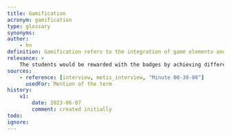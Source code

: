 ```yaml
---
title: Gamification
acronym: gamification
type: glossary
synonyms:
author: 
    - hn
definition: Gamification refers to the integration of game elements and mechanics into non-gaming contexts to enhance engagement, motivation, and learning outcomes, like rewards and badges on completing milestones.
relevance: >
    The students would be rewarded with the badges by achieving different milestones.
sources:
    - reference: [interview, metis_interview, "Minute 00-38-08"]
      usedFor: Mention of the term
history:
    v1:
        date: 2023-06-07
        comment: created initially
todo:
ignore: 
---
```


